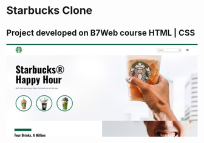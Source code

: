 # Starbucks Clone

## Project developed on B7Web course HTML | CSS

![alt text](https://github.com/RicardoOliveira1397/Starbucks--Clone/blob/main/Assets/Images/Home.jpeg)
